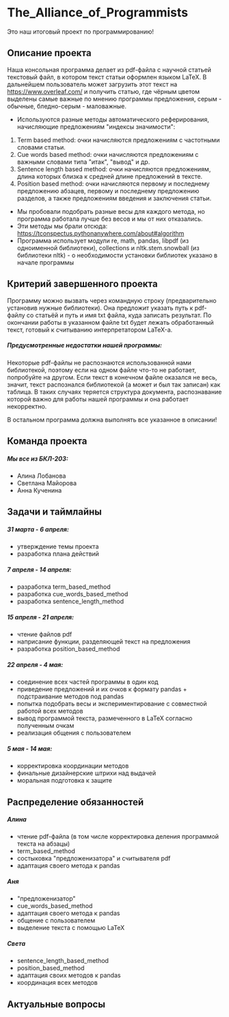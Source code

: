 # The_Alliance_of_Programmists
Это наш итоговый проект по программированию!

## Описание проекта
Наша консольная программа делает из pdf-файла с научной статьей текстовый файл, в котором текст статьи оформлен языком LaTeX. В дальнейшем пользователь может загрузить этот текст на https://www.overleaf.com/ и получить статью, где чёрным цветом выделены самые важные по мнению программы предложения, серым - обычные, бледно-серым - маловажные.
- Используются разные методы автоматического реферирования, начисляющие предложениям "индексы значимости":
1. Term based method: очки начисляются предложениям с частотными словами статьи.
2. Cue words based method: очки начисляются предложениям с важными словами типа "итак", "вывод" и др.
3. Sentence length based method: очки начисляются предложениям, длина которых близка к средней длине предложений в тексте.
4. Position based method: очки начисляются первому и последнему предложению абзацев, первому и последнему предложению разделов, а также предложениям введения и заключения статьи.
- Мы пробовали подобрать разные весы для каждого метода, но программа работала лучше без весов и мы от них отказались.
- Эти методы мы брали отсюда: https://tconspectus.pythonanywhere.com/about#algorithm
- Программа использует модули re, math, pandas, libpdf (из одноименной библиотеки), collections и nltk.stem.snowball (из библиотеки nltk) - о необходимости установки библиотек указано в начале программы

## Критерий завершенного проекта
Программу можно вызвать через командную строку (предварительно установив нужные библиотеки). Она предложит указать путь к pdf-файлу со статьёй и путь и имя txt файла, куда записать результат. По окончании работы в указанном файле txt будет лежать обработанный текст, готовый к считыванию интерпретатором LaTeX-а.
##### Предусмотренные недостатки нашей программы:
Некоторые pdf-файлы не распознаются использованной нами библиотекой, поэтому если на одном файле что-то не работает, попробуйте на другом. Если текст в конечном файле оказался не весь, значит, текст распознался библиотекой (а может и был так записан) как таблица. В таких случаях теряется структура документа, распознавание которой важно для работы нашей программы и она работает некорректно. 

В остальном программа должна выполнять все указанное в описании!

## Команда проекта
##### Мы все из БКЛ-203:
- Алина Лобанова
- Светлана Майорова
- Анна Кученина

## Задачи и таймлайны
##### 31 марта - 6 апреля: 
- утверждение темы проекта
- разработка плана действий
##### 7 апреля - 14 апреля:
- разработка term_based_method
- разработка cue_words_based_method
- разработка sentence_length_method
##### 15 апреля - 21 апреля:
- чтение файлов pdf
- наприсание функции, разделяющей текст на предложения
- разработка position_based_method
##### 22 апреля - 4 мая:
- соединение всех частей программы в один код
- приведение предложений и их очков к формату pandas + подстраивание методов под pandas
- попытка подобрать весы и экспериментирование с совместной работой всех методов
- вывод программой текста, размеченного в LaTeX согласно полученным очкам
- реализация общения с пользователем
##### 5 мая - 14 мая:
- корректировка координации методов
- финальные дизайнерские штрихи над выдачей
- моральная подготовка к защите
## Распределение обязанностей
##### Алина
- чтение pdf-файла (в том числе корректировка деления программой текста на абзацы)
- term_based_method
- состыковка "предложенизатора" и считывателя pdf
- адаптация своего метода к pandas
##### Аня
- "предложенизатор"
- cue_words_based_method
- адаптация своего метода к pandas
- общение с пользователем
- выделение текста с помощью LaTeX
##### Света
- sentence_length_based_method
- position_based_method
- адаптация своих методов к pandas
- координация всех методов
## Актуальные вопросы

